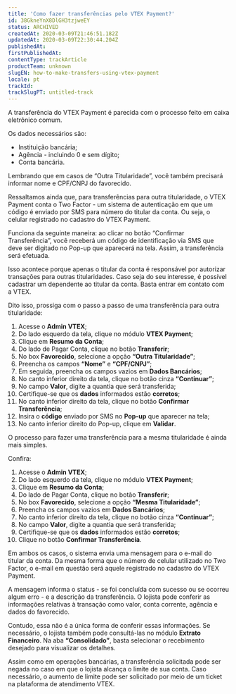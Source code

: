 ```yaml
---
title: 'Como fazer transferências pelo VTEX Payment?'
id: 38GkneYnX8DlGH3tzjweEY
status: ARCHIVED
createdAt: 2020-03-09T21:46:51.182Z
updatedAt: 2020-03-09T22:30:44.204Z
publishedAt: 
firstPublishedAt: 
contentType: trackArticle
productTeam: unknown
slugEN: how-to-make-transfers-using-vtex-payment
locale: pt
trackId: 
trackSlugPT: untitled-track
---
```


A transferência do VTEX Payment é parecida com o processo feito em caixa eletrônico comum. 

Os dados necessários são:

- Instituição bancária;
- Agência - incluindo 0 e sem dígito;
- Conta bancária.

Lembrando que em casos de “Outra Titularidade”, você também precisará informar nome e CPF/CNPJ do favorecido.

Ressaltamos ainda que, para transferências para outra titularidade, o VTEX Payment conta o Two Factor - um sistema de autenticação em que um código é enviado por SMS para número do titular da conta. Ou seja, o celular registrado no cadastro do VTEX Payment.

Funciona da seguinte maneira: ao clicar no botão “Confirmar Transferência”, você receberá um código de identificação via SMS que deve ser digitado no Pop-up que aparecerá na tela. Assim, a transferência será efetuada.

Isso acontece porque apenas o titular da conta é responsável por autorizar transações para outras titularidades. Caso seja do seu interesse, é possível cadastrar um dependente ao titular da conta. Basta entrar em contato com a VTEX.

Dito isso, prossiga com o passo a passo de uma transferência para outra titularidade:

1. Acesse o __Admin VTEX__;
2. Do lado esquerdo da tela, clique no módulo __VTEX Payment__;
3. Clique em __Resumo da Conta__;
4. Do lado de Pagar Conta, clique no botão __Transferir__;
5. No box __Favorecido__, selecione a opção __“Outra Titularidade”__;
6. Preencha os campos __“Nome”__ e __“CPF/CNPJ”__;
7. Em seguida, preencha os campos vazios em __Dados Bancários__;
8. No canto inferior direito da tela, clique no botão cinza __“Continuar”__;
9. No campo __Valor__, digite a quantia que será transferida;
10. Certifique-se que os __dados__ informados estão __corretos__;
11. No canto inferior direito da tela, clique no botão __Confirmar Transferência__;
12. Insira o __código__ enviado por SMS no __Pop-up__ que aparecer na tela;
13. No canto inferior direito do Pop-up, clique em __Validar__.

O processo para fazer uma transferência para a mesma titularidade é ainda mais simples.

Confira:

1. Acesse o __Admin VTEX__;
2. Do lado esquerdo da tela, clique no módulo __VTEX Payment__;
3. Clique em __Resumo da Conta__;
4. Do lado de Pagar Conta, clique no botão __Transferir__;
5. No box __Favorecido__, selecione a opção __“Mesma Titularidade”__;
6. Preencha os campos vazios em __Dados Bancários__;
7. No canto inferior direito da tela, clique no botão cinza __“Continuar”__;
8. No campo __Valor__, digite a quantia que será transferida;
9. Certifique-se que os __dados__ informados estão __corretos__;
10. Clique no botão __Confirmar Transferência__.

Em ambos os casos, o sistema envia uma mensagem para o e-mail do titular da conta. Da mesma forma que o número de celular utilizado no Two Factor, o e-mail em questão será aquele registrado no cadastro do VTEX Payment.

A mensagem informa o status - se foi concluída com sucesso ou se ocorreu algum erro - e a descrição da transferência. O lojista pode conferir as informações relativas à transação como valor, conta corrente, agência e dados do favorecido.

Contudo, essa não é a única forma de conferir essas informações. Se necessário, o lojista também pode consultá-las no módulo __Extrato Financeiro__. Na aba __“Consolidado”__, basta selecionar o recebimento desejado para visualizar os detalhes.

<div class=”alert alert-info”>
Assim como em operações bancárias, a transferência solicitada pode ser negada no caso em que o lojista alcança o limite de sua conta. Caso necessário, o aumento de limite pode ser solicitado por meio de um ticket na plataforma de atendimento VTEX.
</div>
